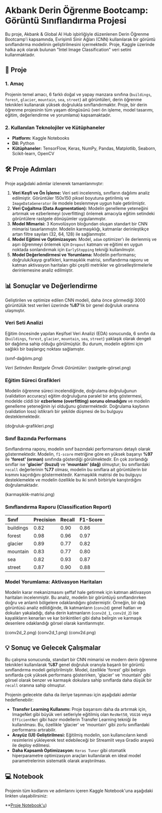 # Akbank Derin Öğrenme Bootcamp: Görüntü Sınıflandırma Projesi

Bu proje, Akbank & Global AI Hub işbirliğiyle düzenlenen Derin Öğrenme Bootcamp'i kapsamında, Evrişimli Sinir Ağları (CNN) kullanılarak bir görüntü sınıflandırma modelinin geliştirilmesini içermektedir. Proje, Kaggle üzerinde halka açık olarak bulunan "Intel Image Classification" veri setini kullanmaktadır.

## 🚀 Proje

### 1. Amaç
Projenin temel amacı, 6 farklı doğal ve yapay manzara sınıfına (`buildings`, `forest`, `glacier`, `mountain`, `sea`, `street`) ait görüntüleri, derin öğrenme teknikleri kullanarak yüksek doğrulukla sınıflandırmaktır. Proje, bir derin öğrenme projesinin tüm yaşam döngüsünü (veri ön işleme, model tasarımı, eğitim, değerlendirme ve yorumlama) kapsamaktadır.

### 2. Kullanılan Teknolojiler ve Kütüphaneler
* **Platform:** Kaggle Notebooks
* **Dil:** Python
* **Kütüphaneler:** TensorFlow, Keras, NumPy, Pandas, Matplotlib, Seaborn, Scikit-learn, OpenCV

## 🛠️ Proje Adımları

Proje aşağıdaki adımlar izlenerek tamamlanmıştır:
1.  **Veri Keşfi ve Ön İşleme:** Veri seti incelenmiş, sınıfların dağılımı analiz edilmiştir. Görüntüler 150x150 piksel boyutuna getirilmiş ve `ImageDataGenerator` ile modele beslenmeye uygun hale getirilmiştir.
2.  **Veri Çoğaltma (Data Augmentation):** Modelin genelleme yeteneğini artırmak ve ezberlemeyi (overfitting) önlemek amacıyla eğitim setindeki görüntülere rastgele dönüşümler uygulanmıştır.
3.  **Model Mimarisi:** 3 Konvolüsyon bloğundan oluşan standart bir CNN mimarisi tasarlanmıştır. Modelin karmaşıklığı, katmanlar derinleştikçe artan filtre sayıları (32, 64, 128) ile sağlanmıştır.
4.  **Model Eğitimi ve Optimizasyon:** Model, `adam` optimizer'ı ile derlenmiş ve aşırı öğrenmeyi önlemek için `Dropout` katmanı ve eğitimi en uygun noktada sonlandırmak için `EarlyStopping` tekniği kullanılmıştır.
5.  **Model Değerlendirmesi ve Yorumlama:** Modelin performansı; doğruluk/kayıp grafikleri, karmaşıklık matrisi, sınıflandırma raporu ve katman aktivasyon haritaları gibi çeşitli metrikler ve görselleştirmelerle derinlemesine analiz edilmiştir.

## 📊 Sonuçlar ve Değerlendirme

Geliştirilen ve optimize edilen CNN modeli, daha önce görmediği 3000 görüntülük test verileri üzerinde **%87**'lik bir genel doğruluk oranına ulaşmıştır.

### Veri Seti Analizi
Eğitim öncesinde yapılan Keşifsel Veri Analizi (EDA) sonucunda, 6 sınıfın da (`buildings`, `forest`, `glacier`, `mountain`, `sea`, `street`) yaklaşık olarak dengeli bir dağılıma sahip olduğu görülmüştür. Bu durum, modelin eğitimi için sağlıklı bir başlangıç noktası sağlamıştır.

(sınıf-dağılımı.png)

*Veri Setinden Rastgele Örnek Görüntüler:*
(rastgele-görsel.png)

### Eğitim Süreci Grafikleri
Modelin öğrenme süreci incelendiğinde, doğrulama doğruluğunun (validation accuracy) eğitim doğruluğuna paralel bir artış göstermesi, modelde ciddi bir **ezberleme (overfitting) sorunu olmadığını** ve modelin genelleme yeteneğinin iyi olduğunu göstermektedir. Doğrulama kaybının (validation loss) istikrarlı bir şekilde düşmesi de bu bulguyu desteklemektedir.

(doğruluk-grafikleri.png)

### Sınıf Bazında Performans
Sınıflandırma raporu, modelin sınıf bazındaki performansını detaylı olarak göstermektedir. Modelin, `f1-score` metriğine göre en yüksek başarıyı **%97** ile **'forest' (orman)** sınıfında gösterdiği görülmektedir. En çok zorlandığı sınıflar ise **'glacier' (buzul)** ve **'mountain' (dağ)** olmuştur; bu sınıflardaki `recall` değerlerinin **%77** olması, modelin bu sınıflara ait görüntülerin bir kısmını kaçırdığını göstermektedir. Karmaşıklık matrisi de bu bulguyu desteklemekte ve modelin özellikle bu iki sınıfı birbiriyle karıştırdığını doğrulamaktadır.

(karmaşıklık-matrisi.png)

### Sınıflandırma Raporu (Classification Report)

| Sınıf | Precision | Recall | F1-Score |
| :--- | :--- | :--- | :--- |
| buildings | 0.82 | 0.90 | 0.86 |
| forest | 0.98 | 0.96 | 0.97 |
| glacier | 0.89 | 0.77 | 0.82 |
| mountain | 0.83 | 0.77 | 0.80 |
| sea | 0.82 | 0.93 | 0.87 |
| street | 0.87 | 0.90 | 0.88 |


### Model Yorumlama: Aktivasyon Haritaları
Modelin karar mekanizmasını şeffaf hale getirmek için katman aktivasyon haritaları incelenmiştir. Bu analiz, modelin bir görüntüyü sınıflandırırken doğru ve anlamlı bölgelere odaklandığını göstermiştir. Örneğin, bir dağ görüntüsü analiz edildiğinde, ilk katmanların (`conv2d`) genel hatları ve dokuları yakaladığı, daha derin katmanların (`conv2d_1`, `conv2d_2`) ise kayalıkların kenarları ve kar birikintileri gibi daha belirgin ve karmaşık desenlere odaklandığı görsel olarak kanıtlanmıştır.

(conv2d_2.png)
(conv2d_1.png)
(conv2d.png)


## 💡 Sonuç ve Gelecek Çalışmalar

Bu çalışma sonucunda, standart bir CNN mimarisi ve modern derin öğrenme teknikleri kullanılarak **%87** genel doğruluk oranıyla başarılı bir görüntü sınıflandırma modeli geliştirilmiştir. Model, özellikle 'forest' gibi belirgin sınıflarda çok yüksek performans gösterirken, 'glacier' ve 'mountain' gibi görsel olarak benzer ve karmaşık dokulara sahip sınıflarda daha düşük bir `recall` oranına sahip olmuştur.

Projenin gelecekte daha da ileriye taşınması için aşağıdaki adımlar hedeflenebilir:
* **Transfer Learning Kullanımı:** Proje başarısını daha da artırmak için, ImageNet gibi büyük veri setleriyle eğitilmiş olan `ResNet50`, `VGG16` veya `EfficientNet` gibi hazır modellerin Transfer Learning tekniği ile kullanılması. Bu, özellikle 'glacier' ve 'mountain' gibi zorlu sınıflardaki performansı artırabilir.
* **Arayüz (UI) Geliştirilmesi:** Eğitilmiş modelin, son kullanıcıların kendi resimlerini yükleyerek test edebileceği bir Streamlit veya Gradio arayeü ile deploy edilmesi.
* **Daha Kapsamlı Optimizasyon:** `Keras Tuner` gibi otomatik hiperparametre optimizasyon araçları kullanılarak en ideal model parametrelerinin sistematik olarak araştırılması.

## 💻 Notebook

Projenin tüm kodlarını ve adımlarını içeren Kaggle Notebook'una aşağıdaki linkten ulaşabilirsiniz:

**[Proje Notebook'u](https://www.kaggle.com/code/berkecftc/fork-of-akbank-bootcamp-image-classifaction))
